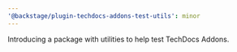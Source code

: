 ```yaml
---
'@backstage/plugin-techdocs-addons-test-utils': minor
---
```


Introducing a package with utilities to help test TechDocs Addons.
